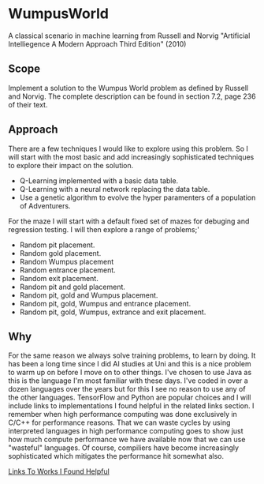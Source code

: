 # WumpusWorld
A classical scenario in machine learning from Russell and Norvig "Artificial Intelliegence A Modern Approach Third Edition" (2010)

## Scope
Implement a solution to the Wumpus World problem as defined by Russell and Norvig. The complete description can be found in section 7.2,
page 236 of their text.

## Approach 
There are a few techniques I would like to explore using this problem. So I will start with the most basic and add increasingly
sophisticated techniques to explore their impact on the solution.
- Q-Learning implemented with a basic data table.
- Q-Learning with a neural network replacing the data table.
- Use a genetic algorithm to evolve the hyper paramenters of a population of Adventurers.

For the maze I will start with a default fixed set of mazes for debuging and regression testing. I will then explore a range of problems;'
- Random pit placement.
- Random gold placement.
- Random Wumpus placement
- Random entrance placement.
- Random exit placement.
- Random pit and gold placement.
- Random pit, gold and Wumpus placement.
- Random pit, gold, Wumpus and entrance placement.
- Random pit, gold, Wumpus, extrance and exit placement.

## Why
For the same reason we always solve training problems, to learn by doing. It has been a long time since I did AI studies at Uni and this
is a nice problem to warm up on before I move on to other things. I've chosen to use Java as this is the language I'm most familiar with
these days. I've coded in over a dozen languages over the years but for this I see no reason to use any of the other languages. TensorFlow
and Python are popular choices and I will include links to implementations I found helpful in the related links section. 
I remember when high performance computing was done exclusively in C/C++ for performance reasons. That we can waste cycles by using
interpreted languages in high performance computing goes to show just how much compute performance we have available now that we can
use "wasteful" languages. Of course, compiliers have become increasingly sophisticated which mitigates the performance hit somewhat also.


[Links To Works I Found Helpful](https://github.com/rburgmann/WumpusWorld/wiki/Useful-Links)
